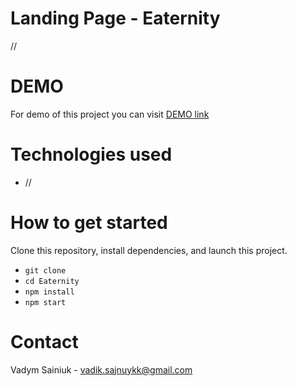 # Landing Page - Eaternity

//

# DEMO

For demo of this project you can visit [DEMO link]()

# Technologies used

- //

# How to get started

Clone this repository, install dependencies, and launch this project.

- `git clone `
- `cd Eaternity`
- `npm install`
- `npm start`

# Contact

Vadym Sainiuk - vadik.sajnuykk@gmail.com

